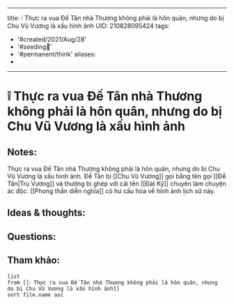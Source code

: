 


---
title: ❕ Thực ra vua Đế Tân nhà Thương không phải là hôn quân, nhưng do bị Chu Vũ Vương là xấu hình ảnh
UID: 210828095424
tags:
  - '#created/2021/Aug/28'
  - '#seeding🌱'
  - '#permanent/think'
aliases:
  - 
---
# ❕ Thực ra vua Đế Tân nhà Thương không phải là hôn quân, nhưng do bị Chu Vũ Vương là xấu hình ảnh

## Notes:
Thực ra vua Đế Tân nhà Thương không phải là hôn quân, nhưng do bị Chu Vũ Vương là xấu hình ảnh. Đế Tân bị [[Chu Vũ Vương]] gọi bằng tên gọi [[Đế Tân|Trụ Vương]] và thường bị ghép với cái tên [[Đát Kỷ]] chuyên làm chuyện ác độc.
[[Phong thần diễn nghĩa]] có hư cấu hóa về hình ảnh lịch sử này.

## Ideas & thoughts:

## Questions:


## Tham khảo:
```dataview
list
from [[❕ Thực ra vua Đế Tân nhà Thương không phải là hôn quân, nhưng do bị Chu Vũ Vương là xấu hình ảnh]]
sort file.name asc
```